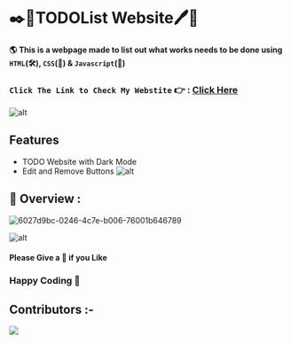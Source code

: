 # ✒️📙TODOList Website🖊️📃
#### 🌎 This is a webpage made to list out what works needs to be done using `HTML`(🛠️), `CSS`(🎨) & `Javascript`(🧠)

### `Click The Link to Check My Webstite` 👉 : [Click Here](https://dhrupad-todolist.netlify.app/)
![alt](https://raw.githubusercontent.com/andreasbm/readme/master/assets/lines/rainbow.png)

## Features
- TODO Website with Dark Mode
- Edit and Remove Buttons
![alt](https://raw.githubusercontent.com/andreasbm/readme/master/assets/lines/rainbow.png)

## 🔮 Overview :
![6027d9bc-0246-4c7e-b006-76001b646789](https://user-images.githubusercontent.com/91726340/177375349-55e8bdfe-3aab-4e9b-9dd1-5e2b36f968ec.gif)

![alt](https://raw.githubusercontent.com/andreasbm/readme/master/assets/lines/rainbow.png)

#### Please Give a 🌟 if you Like

###                 Happy Coding  💟

## Contributors :-


<!-- Copy-paste in your Readme.md file -->

<a href = "https://github.com/Tanu-N-Prabhu/Python/graphs/contributors">
  <img src = "https://contrib.rocks/image?repo=dhrupad17/ToDoList_Website"/>
</a>
